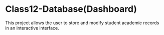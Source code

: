 # Class12-Database(Dashboard)
This project allows the user to store and modify student academic records in an interactive interface.
